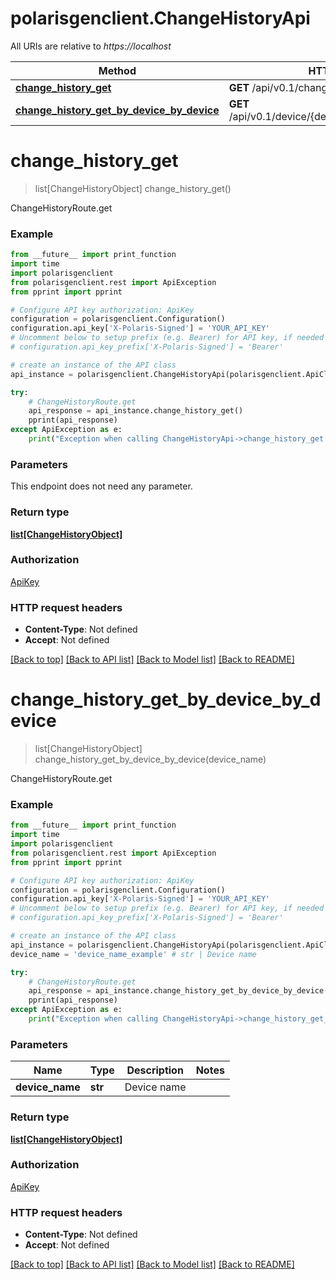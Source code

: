 # polarisgenclient.ChangeHistoryApi

All URIs are relative to *https://localhost*

Method | HTTP request | Description
------------- | ------------- | -------------
[**change_history_get**](ChangeHistoryApi.md#change_history_get) | **GET** /api/v0.1/change/history | ChangeHistoryRoute.get
[**change_history_get_by_device_by_device**](ChangeHistoryApi.md#change_history_get_by_device_by_device) | **GET** /api/v0.1/device/{device_name}/change/history | ChangeHistoryRoute.get


# **change_history_get**
> list[ChangeHistoryObject] change_history_get()

ChangeHistoryRoute.get

### Example
```python
from __future__ import print_function
import time
import polarisgenclient
from polarisgenclient.rest import ApiException
from pprint import pprint

# Configure API key authorization: ApiKey
configuration = polarisgenclient.Configuration()
configuration.api_key['X-Polaris-Signed'] = 'YOUR_API_KEY'
# Uncomment below to setup prefix (e.g. Bearer) for API key, if needed
# configuration.api_key_prefix['X-Polaris-Signed'] = 'Bearer'

# create an instance of the API class
api_instance = polarisgenclient.ChangeHistoryApi(polarisgenclient.ApiClient(configuration))

try:
    # ChangeHistoryRoute.get
    api_response = api_instance.change_history_get()
    pprint(api_response)
except ApiException as e:
    print("Exception when calling ChangeHistoryApi->change_history_get: %s\n" % e)
```

### Parameters
This endpoint does not need any parameter.

### Return type

[**list[ChangeHistoryObject]**](ChangeHistoryObject.md)

### Authorization

[ApiKey](../README.md#ApiKey)

### HTTP request headers

 - **Content-Type**: Not defined
 - **Accept**: Not defined

[[Back to top]](#) [[Back to API list]](../README.md#documentation-for-api-endpoints) [[Back to Model list]](../README.md#documentation-for-models) [[Back to README]](../README.md)

# **change_history_get_by_device_by_device**
> list[ChangeHistoryObject] change_history_get_by_device_by_device(device_name)

ChangeHistoryRoute.get

### Example
```python
from __future__ import print_function
import time
import polarisgenclient
from polarisgenclient.rest import ApiException
from pprint import pprint

# Configure API key authorization: ApiKey
configuration = polarisgenclient.Configuration()
configuration.api_key['X-Polaris-Signed'] = 'YOUR_API_KEY'
# Uncomment below to setup prefix (e.g. Bearer) for API key, if needed
# configuration.api_key_prefix['X-Polaris-Signed'] = 'Bearer'

# create an instance of the API class
api_instance = polarisgenclient.ChangeHistoryApi(polarisgenclient.ApiClient(configuration))
device_name = 'device_name_example' # str | Device name

try:
    # ChangeHistoryRoute.get
    api_response = api_instance.change_history_get_by_device_by_device(device_name)
    pprint(api_response)
except ApiException as e:
    print("Exception when calling ChangeHistoryApi->change_history_get_by_device_by_device: %s\n" % e)
```

### Parameters

Name | Type | Description  | Notes
------------- | ------------- | ------------- | -------------
 **device_name** | **str**| Device name | 

### Return type

[**list[ChangeHistoryObject]**](ChangeHistoryObject.md)

### Authorization

[ApiKey](../README.md#ApiKey)

### HTTP request headers

 - **Content-Type**: Not defined
 - **Accept**: Not defined

[[Back to top]](#) [[Back to API list]](../README.md#documentation-for-api-endpoints) [[Back to Model list]](../README.md#documentation-for-models) [[Back to README]](../README.md)

